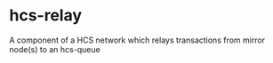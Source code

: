 # hcs-relay

A component of a HCS network which relays transactions from mirror node(s) to an hcs-queue
